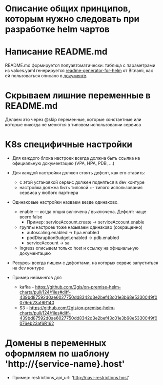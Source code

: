 # Описание общих принципов, которым нужно следовать при разработке helm чартов

# Написание README.md 
README.md формируется полуавтоматически: таблица с параметрами из values.yaml генерируется [readme-generator-for-helm](https://github.com/bitnami-labs/readme-generator-for-helm) от Bitnami, как ей пользоваться описано в [документе](https://docs.google.com/document/d/1iEPG8tcCYu9q5iZssTAPOd43xh8uCQhNXyXhFPUTir8/edit).

# Скрываем лишние переменные в README.md 
Делаем это через @skip переменные, которые константные или которые никогда не менются в типовом использовании сервиса

# K8s специфичные настройки

* Для каждого блока настроек всегда должна быть ссылка на официальную документацию (VPA, HPA, PDB, ...) 

* Для каждой настройки должен стоять дефолт, как его ставить:
  * с этой установкой сервис должен подняться в dev контуре
  * настройка должна быть типовой +- типого использования сервиса у любого партнера

* Одинаковые настройки назваем везде одинаково.
  * enable — когда опция включена / выключена. Дефолт: чаще всего false
    * Пример: serviceAccount.create → serviceAccount.enable
  * группы настроек тоже называем одинаково (сокращенно) 
    * autoscaling.enabled →  hpa.enabled
    * podDisruptionBudget.enabled → pdb.enabled
    * serviceAccount → sa
  * Ingress описывем только host и cсылку на официальную документацию

* Ресурсы всегда пишем с дефолтами, на которых сервис запуститься на dev контуре

* Пример неймингов для 
  * kafka - https://github.com/2gis/on-premise-helm-charts/pull/124/files#diff-439bd87592d0ae6027750dd8342d3e2bef43c01e3b68e5330049f0076eb23af6R140 
  * S3 - https://github.com/2gis/on-premise-helm-charts/pull/124/files#diff-439bd87592d0ae6027750dd8342d3e2bef43c01e3b68e5330049f0076eb23af6R162  

# Домены в переменных оформляем по шаблону 'http://{service-name}.host'
* Пример: restrictions_api_url: 'http://navi-restrictions.host'

